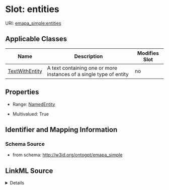 

# Slot: entities

URI: [emapa_simple:entities](http://w3id.org/ontogpt/emapa_simpleentities)



<!-- no inheritance hierarchy -->





## Applicable Classes

| Name | Description | Modifies Slot |
| --- | --- | --- |
| [TextWithEntity](TextWithEntity.md) | A text containing one or more instances of a single type of entity |  no  |







## Properties

* Range: [NamedEntity](NamedEntity.md)

* Multivalued: True





## Identifier and Mapping Information







### Schema Source


* from schema: http://w3id.org/ontogpt/emapa_simple




## LinkML Source

<details>
```yaml
name: entities
from_schema: http://w3id.org/ontogpt/emapa_simple
rank: 1000
multivalued: true
alias: entities
owner: TextWithEntity
domain_of:
- TextWithEntity
range: NamedEntity

```
</details>